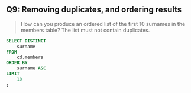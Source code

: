 ## Q9: Removing duplicates, and ordering results

> How can you produce an ordered list of the first 10 surnames in the members table? The list must not contain duplicates.


```sql
SELECT DISTINCT
	surname
FROM
	cd.members
ORDER BY
	surname ASC
LIMIT 
    10
;